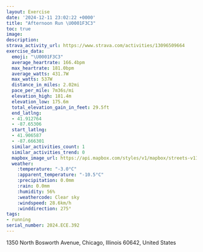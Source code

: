 ```yaml
---
layout: Exercise
date: '2024-12-11 23:02:22 +0000'
title: "Afternoon Run \U0001F3C3"
toc: true
image:
description:
strava_activity_url: https://www.strava.com/activities/13096509664
exercise_data:
  emoji: "\U0001F3C3"
  average_heartrate: 166.4bpm
  max_heartrate: 181.0bpm
  average_watts: 431.7W
  max_watts: 537W
  distance_in_miles: 2.02mi
  pace_per_mile: 7m36s/mi
  elevation_high: 181.4m
  elevation_low: 175.6m
  total_elevation_gain_in_feet: 29.5ft
  end_latlng:
  - 41.912764
  - -87.65306
  start_latlng:
  - 41.906587
  - -87.666301
  similar_activities_count: 1
  similar_activities_trend: 0
  mapbox_image_url: https://api.mapbox.com/styles/v1/mapbox/streets-v11/static/path-5+787af2-1.0(wcx~FbjavOyCFa%40Eq%40CmADaAAm%40Fo%40%3Fc%40DEAAGCc%40AgAD%7B%40MeC%3Fq%40CWDc%40%3Fk%40Eg%40Be%40GgBGgAHsA%40g%40CeD%40wDEq%40%3FeBCk%40%40iBCuOE%7BBCqFE%7DAA%7BCAIIAs%40FkBB%5BAUK%7DASk%40%40kAHoAAq%40Bm%40AqB%40SBKAgAJyADo%40Ck%40Fe%40CoAA_DLi%40%40QCoAJE%3FAGCiA%40c%40DUIqB%3FsAEsBBQx%40A~%40%40n%40CzA%3FjACt%40BRC%60%40%3FrCI~%40%40lBGfAAL%40BBFn%40),pin-s-s+e5b22e(-87.66642,41.90796),pin-s-f+89ae00(-87.65115999999996,41.91371000000002)/auto/800x800?access_token=pk.eyJ1Ijoiam9zaGJlY2ttYW4iLCJhIjoiY205eWR2aDd1MWZ6djJrbXc4a3M0bWZleiJ9.XiG9OWkNcZk2QzjJbxLB4A
  weather:
    :temperature: "-3.0°C"
    :apparent_temperature: "-10.5°C"
    :precipitation: 0.0mm
    :rain: 0.0mm
    :humidity: 56%
    :weathercode: Clear sky
    :windspeed: 28.6km/h
    :winddirection: 275°
tags:
- running
serial_number: 2024.ECE.392
---
```

1350 North Bosworth Avenue, Chicago, Illinois 60642, United States
